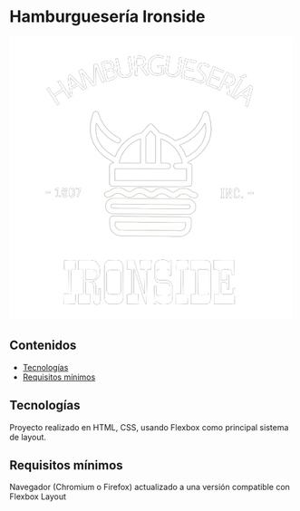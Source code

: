 # Hamburguesería Ironside
![logo](assets/img/logo.png)

## Contenidos

- [Tecnologías](#tecnologias)
- [Requisitos mínimos](#requisitos_minimos)


## Tecnologías <a name = "tecnologias"></a>

Proyecto realizado en HTML, CSS, usando Flexbox como principal sistema de layout.

## Requisitos mínimos <a name = "requisitos_minimos"></a>

Navegador (Chromium o Firefox) actualizado a una versión compatible con Flexbox Layout
